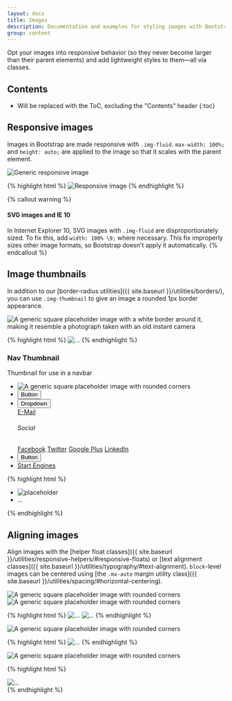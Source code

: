 ```yaml
---
layout: docs
title: Images
description: Documentation and examples for styling images with Bootstrap.
group: content
---
```


Opt your images into responsive behavior (so they never become larger than their parent elements) and add lightweight styles to them—all via classes.

## Contents

* Will be replaced with the ToC, excluding the "Contents" header
{:toc}

## Responsive images

Images in Bootstrap are made responsive with `.img-fluid`. `max-width: 100%;` and `height: auto;` are applied to the image so that it scales with the parent element.

<div class="bd-example">
  <img data-src="holder.js/100px250" class="img-fluid" alt="Generic responsive image">
</div>

{% highlight html %}
<img src="..." class="img-fluid" alt="Responsive image">
{% endhighlight %}

{% callout warning %}
#### SVG images and IE 10

In Internet Explorer 10, SVG images with `.img-fluid` are disproportionately sized. To fix this, add `width: 100% \9;` where necessary. This fix improperly sizes other image formats, so Bootstrap doesn't apply it automatically.
{% endcallout %}

## Image thumbnails

In addition to our [border-radius utilities]({{ site.baseurl }}/utilities/borders/), you can use `.img-thumbnail` to give an image a rounded 1px border appearance.

<div class="bd-example bd-example-images">
  <img data-src="holder.js/200x200" class="img-thumbnail" alt="A generic square placeholder image with a white border around it, making it resemble a photograph taken with an old instant camera">
</div>

{% highlight html %}
<img src="..." alt="..." class="img-thumbnail">
{% endhighlight %}

### Nav Thumbnail

Thumbnail for use in a navbar

<div class="bd-example">
  <div class="card my-4">
    <div class="navbar">
      <ul class="nav nav-buttons card-buttons">
        <li class="nav-item">
          <img data-src="holder.js/120x49?auto=yes" class="img-thumbnail nav-thumbnail" alt="A generic square placeholder image with rounded corners">
        </li>
        <li class="nav-item">
          <button type="button" class="btn btn-secondary">Button</button>
        </li>
        <li class="nav-item">
          <div class="btn-group">
            <button type="button" data-toggle="dropdown" class="btn btn-secondary dropdown-toggle">Dropdown</button>
            <div class="dropdown-menu">
              <a href="mailto:" class="dropdown-item">E-Mail</a>
              <div class="dropdown-divider"></div>
              <h6 class="dropdown-header">Social</h6>
              <a href="#" class="dropdown-item">Facebook</a>
              <a href="#" class="dropdown-item">Twitter</a>
              <a href="#" class="dropdown-item">Google Plus</a>
              <a href="#" class="dropdown-item">LinkedIn</a>
            </div>
          </div>
        </li>
        <li class="nav-item">
          <button type="button" class="btn btn-secondary">Button</button>
        </li>
        <li class="ml-auto">
          <a href="#" class="btn btn-cta btn-primary">Start Engines</a>
        </li>
      </ul>
    </div>
  </div>
</div>

{% highlight html %}
<ul class="nav nav-buttons card-buttons">
  <li class="nav-item">
    <img data-src="holder.js/120x49?auto=yes" class="img-thumbnail nav-thumbnail" alt="placeholder">
  </li>
  <li class="nav-item">
    ...
  </li>
</ul>
{% endhighlight %}

## Aligning images

Align images with the [helper float classes]({{ site.baseurl }}/utilities/responsive-helpers/#responsive-floats) or [text alignment classes]({{ site.baseurl }}/utilities/typography/#text-alignment). `block`-level images can be centered using [the `.mx-auto` margin utility class]({{ site.baseurl }}/utilities/spacing/#horizontal-centering).

<div class="bd-example bd-example-images">
  <img data-src="holder.js/200x200" class="rounded float-left" alt="A generic square placeholder image with rounded corners">
  <img data-src="holder.js/200x200" class="rounded float-right" alt="A generic square placeholder image with rounded corners">
</div>

{% highlight html %}
<img src="..." class="rounded float-left" alt="...">
<img src="..." class="rounded float-right" alt="...">
{% endhighlight %}

<div class="bd-example bd-example-images">
  <img data-src="holder.js/200x200" class="rounded mx-auto d-block" alt="A generic square placeholder image with rounded corners">
</div>

{% highlight html %}
<img src="..." class="rounded mx-auto d-block" alt="...">
{% endhighlight %}

<div class="bd-example bd-example-images">
  <div class="text-center">
    <img data-src="holder.js/200x200" class="rounded" alt="A generic square placeholder image with rounded corners">
  </div>
</div>

{% highlight html %}
<div class="text-center">
  <img src="..." class="rounded" alt="...">
</div>
{% endhighlight %}
